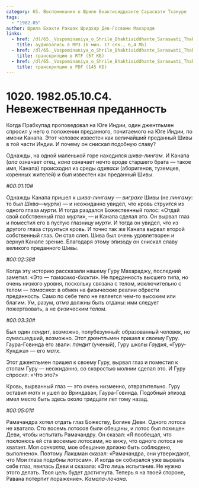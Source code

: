 ```yaml
---
category: 65. Воспоминания о Шриле Бхактисиддханте Сарасвати Тхакуре
tags:
  - "1982.05"
author: Шрила Бхакти Ракшак Шридхар Дев-Госвами Махарадж
links:
  - href: /dl/65._Vospominaniya_o_Shrile_Bhaktisiddhante_Saraswati_Thakure/1020_1982.05.10.C4_SridharMj_Nevezhestvennaja_predannost.mp3
    title: аудиозапись в MP3 (6 мин. 17 сек., 6,4 МБ)
  - href: /dl/65._Vospominaniya_o_Shrile_Bhaktisiddhante_Saraswati_Thakure/1020_1982.05.10.C4_SridharMj_Nevezhestvennaja_predannost.rtf
    title: транскрипцию в RTF (57 КБ)
  - href: /dl/65._Vospominaniya_o_Shrile_Bhaktisiddhante_Saraswati_Thakure/1020_1982.05.10.C4_SridharMj_Nevezhestvennaja_predannost.pdf
    title: транскрипцию в PDF (145 КБ)
---
```


# 1020. 1982.05.10.C4. Невежественная преданность

Когда Прабхупад проповедовал на Юге Индии, один джентльмен спросил у него о положении преданного, почитаемого на Юге Индии, по имени Канапа. Этот человек известен как величайший преданный Шивы в той части Индии. И почему он снискал подобную славу?

Однажды, на одной маленькой горе находился *шива-лингам*. И Канапа (*апа* означает отец, *кана* означает нечто вроде старшего брата — такое имя, Канапа) происходил из среды *адиваси* (аборигенов, туземцев, коренных жителей) и был известен как преданный Шивы.

*#00:01:10#*

Однажды Канапа пришел к *шива-лингаму* — *виграхе* Шивы (не *лингаму*: то был *Шива*—*мурти*) — и неожиданно увидел, что кровь струится из одного глаза *мурти*. И тогда раздался Божественный голос: «Отдай свой собственный глаз *мурти*», — и Канапа сделал это. Он вырвал глаз и поместил его в пустую глазницу *мурти*. И тогда он увидел, что из другого глаза струиться кровь. И точно так же Канапа вырвал второй собственный глаз. Он стал слеп. Шива был очень удовлетворен и вернул Канапе зрение. Благодаря этому эпизоду он снискал славу великого преданного Шивы.

*#00:02:38#*

Когда эту историю рассказали нашему Гуру Махараджу, последний заметил: «Это — *тамасика-бхакти*». Не преданность высшего типа, но очень низкого уровня, поскольку связана с телом, исключительно с телом — *тамасика*: в обмен на физические реалии обрести преданность. Само по себе тело не является чем-то высоким или благим. Ум, разум, *атма* должны быть отданы: ими следует пожертвовать, а не физическим телом.

*#00:03:30#*

Был один *пандит*, возможно, полубезумный: образованный человек, но сумасшедший, возможно. Этот джентльмен пришел к своему Гуру. Гаура-Говинда его звали: *пандит* (ученый), Гуру школы *Гаудия*, «Гуру-Кунджа» — его *матх*.

Этот джентльмен пришел к своему Гуру, вырвал глаз и поместил к стопам Гуру — неожиданно, со скоростью молнии сделал это. И Гуру спросил: «Что это?»

Кровь, вырванный глаз — это очень низменно, отвратительно. Гуру оставил *матх* и ушел во Вриндаван, Гаура-Говинда. Подобный эпизод имел место быть здесь около тридцати лет тому назад.

*#00:05:01#*

Рамачандра хотел отдать глаз Божеству, Богине Деви. Одного лотоса не хватало. Сто восемь лотосов были обещаны, и лотос был похищен Деви, чтобы испытать Рамачандру. Он сказал: «Я пообещал, что поклонюсь ей ста восемью лотосами, но вижу, что одного лотоса не хватает. Моя *санкалпа*, мое обещание должно быть соблюдено, выполнено». Поэтому Лакшман сказал: «Рамачандра, они утверждают, что Мои глаза подобны лотосам». И когда он собирался уже вырвать себе глаз, явилась Деви и сказала: «Это лишь испытание. Не нужно этого делать. Твоя цель будет достигнута. Теперь я на твоей стороне, Равана потерпит поражение». *Камала-лочана*.

